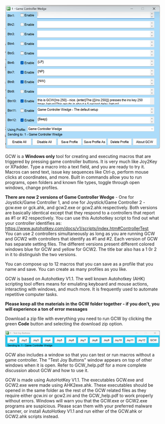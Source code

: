 ![[Screenshot 2025-05-31 142228.png](https://github.com/jamjolu/Game-Controller-Wedge/blob/main/Screenshot%202025-05-31%20142228.png)](https://github.com/jamjolu/Game-Controller-Wedge/blob/main/gcw_1_main.png)

GCW is a **Windows only** tool for creating and executing macros that are triggered by pressing game controller buttons.  It is very much like Joy2Key or XPadder. Type a macro into a text field, and you are ready to try it. Macros can send text, issue key sequences like Ctrl-p, perform mouse clicks at coordinates, and more.
Built in commands allow you to run programs, open folders and known file types, toggle through open windows, change profiles.

**There are now 2 versions of Game Controller Wedge** - One for Joystick/Game Controller 1, and one for Joystick/Game Controller 2 - gcw.exe or gck.ahk, and gcw2.exe or gcw2.ahk respectively. Both versions are basically identical except that they respond to a controllers that report as #1 or #2 respectively. You can use this Autohotkey script to find out what your controller identifies as: https://www.autohotkey.com/docs/v1/scripts/index.htm#ControllerTest  
You can use 2 controllers simultaneously as long as you are running GCW and GCW2 with controllers that identify as #1 and #2. Each version of GCW has separate setting files. The different versions present different colored windows blue for GCW and yellow for GCW2. The title bar also has a 1 0r 2 in it to distinguish the two versions.

You can compose up to 12 macros that you can save as a profile that you name and save. You can create as many profiles as you like. 

GCW is based on Autohotkey V1.1. The well known Autohotkey (AHK) scripting tool offers  means for emulating  keyboard and mouse actions, interacting with windows, and much more. It is frequently used to automate repetitive computer tasks.

**Please keep all the materials in the GCW folder together - if you don’t, you will experience a ton of error messages**

Download a zip file with everything you need to run GCW by clicking the green **Code** button and selecting the download zip option.

![[Screenshot 2025-05-13 151335](https://github.com/user-attachments/assets/ad50ef2d-b267-4a7e-9e75-126e0aa6d881)](https://github.com/jamjolu/Game-Controller-Wedge/blob/main/gcw_1_test_btns.png)

GCW also includes a window so that you can test or run macros without a game controller. The "Test Joy Buttons" window appears on top of other windows when it is open.
Refer to GCW_help.pdf for a more complete discussion about GCW and how to use it.

GCW is made using AutoHotKey V1.1. The executables GCW.exe and GCW2.exe were made using AHK2exe.ahk. These executables should be opened in the same folder as the rest of the GCW related files  as they require either gcw.ini or gcw2.ini and the GCW_help.pdf to work properly without errors. Windows will warn you that the GCW.exe or GCW2.exe programs are suspicious. Please scan them with your preferred malware scanner, or install AutoHotkey V1.1 and run either of the GCW.ahk or GCW2.ahk scripts instead.
